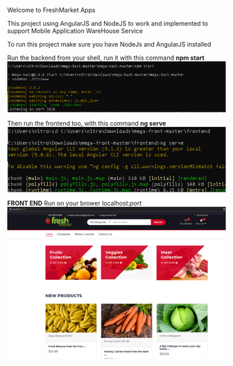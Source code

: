 Welcome to FreshMarket Apps

This project using AngularJS and NodeJS to work and implemented to support Mobile Application WareHouse Service

To run this project make sure you have NodeJs and AngularJS installed

Run the backend from your shell, run it with this command
__npm start__
![npm start](https://github.com/christianussamuel/AngularJS_FreshMarket_Apps/blob/master/modern_web2.PNG)

Then run the frontend too, with this command
__ng serve__
![ng serve](https://github.com/christianussamuel/AngularJS_FreshMarket_Apps/blob/master/modern_web1.PNG)

__FRONT END__
Run on your brower localhost:_port_
![frontend](https://github.com/christianussamuel/AngularJS_FreshMarket_Apps/blob/master/modern_web3.PNG)

